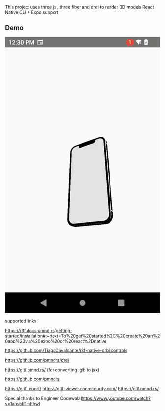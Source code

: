 This project uses three js , three fiber and drei to render 3D models
React Native CLI + Expo support

## Demo
![Demo](./src/demo.gif)


supported links:

https://r3f.docs.pmnd.rs/getting-started/installation#:~:text=To%20get%20started%2C%20create%20an%20app%20via%20expo%20or%20react%2Dnative

https://github.com/TiagoCavalcante/r3f-native-orbitcontrols

https://github.com/pmndrs/drei

https://gltf.pmnd.rs/ (for converting .glb to jsx)

https://github.com/pmndrs

https://gltf.report/
https://gltf-viewer.donmccurdy.com/
https://gltf.pmnd.rs/


Special thanks to Engineer Codewala(https://www.youtube.com/watch?v=1ahs5R1mPhw)
